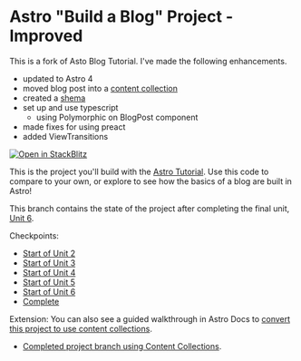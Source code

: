 # Astro "Build a Blog" Project - Improved

This is a fork of Asto Blog Tutorial. I've made the following enhancements.

- updated to Astro 4
- moved blog post into a [content collection](https://docs.astro.build/en/guides/content-collections/#what-are-content-collections)
- created a [shema](https://docs.astro.build/en/guides/content-collections/#defining-a-collection-schema)
- set up and use typescript
    - using Polymorphic on BlogPost component
- made fixes for using preact
- added ViewTransitions



[![Open in StackBlitz](https://developer.stackblitz.com/img/open_in_stackblitz.svg)](https://stackblitz.com/github/withastro/blog-tutorial-demo/tree/complete)

This is the project you'll build with the [Astro Tutorial](https://docs.astro.build/en/tutorial/0-introduction/). Use this code to compare to your own, or explore to see how the basics of a blog are built in Astro!

This branch contains the state of the project after completing the final unit, [Unit 6](https://docs.astro.build/en/tutorial/6-islands/3/).

Checkpoints:

-   [Start of Unit 2](https://github.com/withastro/blog-tutorial-demo/tree/unit-2/start)
-   [Start of Unit 3](https://github.com/withastro/blog-tutorial-demo/tree/unit-3/start)
-   [Start of Unit 4](https://github.com/withastro/blog-tutorial-demo/tree/unit-4/start)
-   [Start of Unit 5](https://github.com/withastro/blog-tutorial-demo/tree/unit-5/start)
-   [Start of Unit 6](https://github.com/withastro/blog-tutorial-demo/tree/unit-6/start)
-   [Complete](https://github.com/withastro/blog-tutorial-demo/tree/complete)

Extension:
You can also see a guided walkthrough in Astro Docs to [convert this project to use content collections](https://docs.astro.build/en/guides/content-collections/#migrating-from-file-based-routing).

-   [Completed project branch using Content Collections](https://github.com/withastro/blog-tutorial-demo/tree/content-collections).
